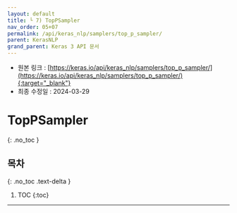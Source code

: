 ```yaml
---
layout: default
title: └ 7) TopPSampler
nav_order: 05+07
permalink: /api/keras_nlp/samplers/top_p_sampler/
parent: KerasNLP
grand_parent: Keras 3 API 문서
---
```


* 원본 링크 : [https://keras.io/api/keras_nlp/samplers/top_p_sampler/](https://keras.io/api/keras_nlp/samplers/top_p_sampler/){:target="_blank"}
* 최종 수정일 : 2024-03-29

# TopPSampler
{: .no_toc }

## 목차
{: .no_toc .text-delta }

1. TOC
{:toc}

---
